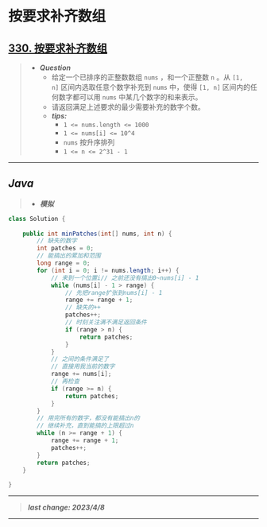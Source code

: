 # 按要求补齐数组

## [330. 按要求补齐数组](https://leetcode.cn/problems/patching-array/)

> - ***Question***
>   - 给定一个已排序的正整数数组 `nums` ，和一个正整数 `n` 。从 `[1, n]` 区间内选取任意个数字补充到 `nums` 中，使得 `[1, n]` 区间内的任何数字都可以用 `nums` 中某几个数字的和来表示。
>   - 请返回满足上述要求的最少需要补充的数字个数。
>   - ***tips:***
>     - `1 <= nums.length <= 1000`
>     - `1 <= nums[i] <= 10^4`
>     - `nums` 按升序排列
>     - `1 <= n <= 2^31 - 1`

---

## *Java*

> - ***模拟***

```java
class Solution {
    
    public int minPatches(int[] nums, int n) {
        // 缺失的数字
        int patches = 0;
        // 能搞出的累加和范围
        long range = 0;
        for (int i = 0; i != nums.length; i++) {
            // 来到一个位置i// 之前还没有搞出0~nums[i] - 1
            while (nums[i] - 1 > range) {
                // 先把range扩张到nums[i] - 1
                range += range + 1;
                // 缺失的++
                patches++;
                // 时刻关注满不满足返回条件
                if (range > n) {
                    return patches;
                }
            }
            // 之间的条件满足了
            // 直接用我当前的数字
            range += nums[i];
            // 再检查
            if (range >= n) {
                return patches;
            }
        }
        // 用完所有的数字，都没有能搞出n的
        // 继续补充，直到能搞的上限超过n
        while (n >= range + 1) {
            range += range + 1;
            patches++;
        }
        return patches;
    }
    
}
```

---

> ***last change: 2023/4/8***

---
